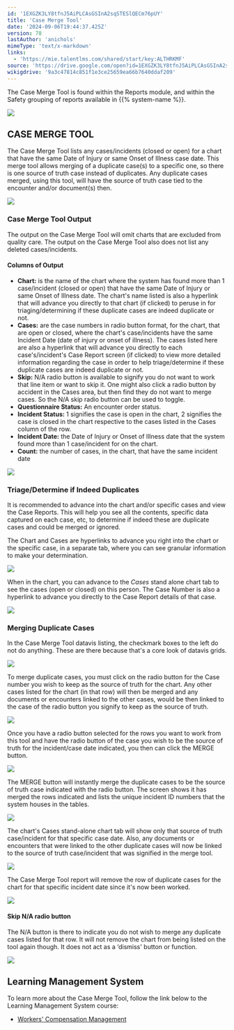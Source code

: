 ```yaml
---
id: '1EXGZK3LY8tfnJ5AiPLCAsGSInA2sqSTESlQECm76pUY'
title: 'Case Merge Tool'
date: '2024-09-06T19:44:37.425Z'
version: 78
lastAuthor: 'anichols'
mimeType: 'text/x-markdown'
links:
  - 'https://mie.talentlms.com/shared/start/key:ALTHRKMF'
source: 'https://drive.google.com/open?id=1EXGZK3LY8tfnJ5AiPLCAsGSInA2sqSTESlQECm76pUY'
wikigdrive: '9a3c47814c851f1e3ce25659ea66b7640ddaf209'
---
```

The Case Merge Tool is found within the Reports module, and within the Safety grouping of reports available in {{% system-name %}}.

![](../case-merge-tool.assets/e4436613833d19fbc14d272be4516beb.png)

## CASE MERGE TOOL

The Case Merge Tool lists any cases/incidents (closed or open) for a chart that have the same Date of Injury or same Onset of Illness case date.  This merge tool allows merging of a duplicate case(s) to a specific one, so there is one source of truth case instead of duplicates.  Any duplicate cases merged, using this tool, will have the source of truth case tied to the encounter and/or document(s) then.

![](../case-merge-tool.assets/454798bb77c08c20fbffc39e99f4db47.png)

### Case Merge Tool Output

The output on the Case Merge Tool will omit charts that are excluded from quality care.  The output on the Case Merge Tool also does not list any deleted cases/incidents.

#### Columns of Output

* <strong>Chart:</strong> is the name of the chart where the system has found more than 1 case/incident (closed or open) that have the same Date of Injury or same Onset of Illness date.  The chart's name listed is also a hyperlink that will advance you directly to that chart (if clicked) to peruse in for triaging/determining if these duplicate cases are indeed duplicate or not.
* <strong>Cases:</strong> are the case numbers in radio button format, for the chart, that are open or closed, where the chart's case/incidents have the same Incident Date (date of injury or onset of illness).  The cases listed here are also a hyperlink that will advance you directly to each case's/incident's Case Report screen (if clicked) to view more detailed information regarding the case in order to help triage/determine if these duplicate cases are indeed duplicate or not.
* <strong>Skip:</strong> N/A radio button is available to signify you do not want to work that line item or want to skip it.  One might also click a radio button by accident in the Cases area, but then find they do not want to merge cases.  So the N/A skip radio button can be used to toggle.
* <strong>Questionnaire Status:</strong> An encounter order status.
* <strong>Incident Status:</strong> 1 signifies the case is open in the chart, 2 signifies the case is closed in the chart respective to the cases listed in the Cases column of the row.
* <strong>Incident Date:</strong> the Date of Injury or Onset of Illness date that the system found more than 1 case/incident for on the chart.
* <strong>Count:</strong> the number of cases, in the chart, that have the same incident date

![](../case-merge-tool.assets/f725c05e32ef149e4aaecbe143e28bfd.png)

### Triage/Determine if Indeed Duplicates

It is recommended to advance into the chart and/or specific cases and view the Case Reports.  This will help you see all the contents, specific data captured on each case, etc, to determine if indeed these are duplicate cases and could be merged or ignored.

The Chart and Cases are hyperlinks to advance you right into the chart or the specific case, in a separate tab, where you can see granular information to make your determination.

![](../case-merge-tool.assets/eaa48ef6c1c6feb67e389b13c970b841.png)

When in the chart, you can advance to the *Cases* stand alone chart tab to see the cases (open or closed) on this person.  The Case Number is also a hyperlink to advance you directly to the Case Report details of that case.

![](../case-merge-tool.assets/4c5af0122df5104648d61fc3df7e0711.png)

### Merging Duplicate Cases

In the Case Merge Tool datavis listing, the checkmark boxes to the left do not do anything.  These are there because that's a core look of datavis grids.

![](../case-merge-tool.assets/0f2b857075372cd861b71e21fa684375.png)

To merge duplicate cases, you must click on the radio button for the Case number you wish to keep as the source of truth for the chart.  Any other cases listed for the chart (in that row) will then be merged and any documents or encounters linked to the other cases, would be then linked to the case of the radio button you signify to keep as the source of truth.

![](../case-merge-tool.assets/3924cc53ae5dcc656c71ba4129dbd4ac.png)

Once you have a radio button selected for the rows you want to work from this tool and have the radio button of the case you wish to be the source of truth for the incident/case date indicated, you then can click the MERGE button.

![](../case-merge-tool.assets/5c81bde33dff85a090d5ec21fa4f53a9.png)

The MERGE button will instantly merge the duplicate cases to be the source of truth case indicated with the radio button.  The screen shows it has merged the rows indicated and lists the unique incident ID numbers that the system houses in the tables.

![](../case-merge-tool.assets/5f9b0fdf29f19f9c1d65dc8baa56009f.png)

The chart's Cases stand-alone chart tab will show only that source of truth case/incident for that specific case date.  Also, any documents or encounters that were linked to the other duplicate cases will now be linked to the source of truth case/incident that was signified in the merge tool.

![](../case-merge-tool.assets/4d678918b7dbe601e0160123b08769f6.png)

The Case Merge Tool report will remove the row of duplicate cases for the chart for that specific incident date since it's now been worked.

![](../case-merge-tool.assets/cc5d4dbde734aebb56f30110beda0334.png)

#### Skip N/A radio button

The N/A button is there to indicate you do not wish to merge any duplicate cases listed for that row.  It will not remove the chart from being listed on the tool again though.  It does not act as a ‘dismiss' button or function.

![](../case-merge-tool.assets/ff4b5b51b58472a75de1cf0b6e3f9688.png)

## Learning Management System

To learn more about the Case Merge Tool, follow the link below to the Learning Management System course:

* [Workers' Compensation Management](https://mie.talentlms.com/shared/start/key:ALTHRKMF)
